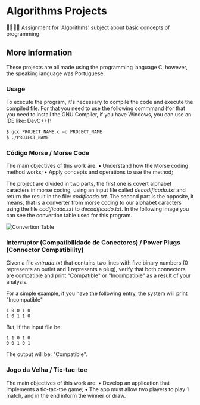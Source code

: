 # Algorithms Projects
👨🏽‍💻🤓 Assignment for 'Algorithms' subject about basic concepts of programming

## More Information
These projects are all made using the programming language C, however, the speaking language was Portuguese.

### Usage
To execute the program, it's necessary to compile the code and execute the compiled file. For that you need to use the following commmand (for that you need to install the GNU Compiler, if you have Windows, you can use an IDE like: DevC++):

```sh
$ gcc PROJECT_NAME.c –o PROJECT_NAME
$ ./PROJECT_NAME
```
### Código Morse / Morse Code
The main objectives of this work are:
• Understand how the Morse coding method works;
• Apply concepts and operations to use the method;

The project are divided in two parts, the first one is covert alphabet caracters in morse coding, using an input file called *decodificado.txt* and return the result in the file: *codificado.txt*. The second part is the opposite, it means, that is a converter from morse coding to our alphabet caracters using the file *codificado.txt* to *decodificado.txt*.
In the following image you can see the convertion table used for this program.

<img src = 'https://github.com/vitorCamargo/algorithms/blob/master/C%C3%B3digo%20Morse/convertion-table.png' alt = 'Convertion Table' />

### Interruptor (Compatibilidade de Conectores) / Power Plugs (Connector Compatibility)
Given a file *entrada.txt* that contains two lines with five binary numbers (0 represents an outlet and 1 represents a plug), verify that both connectors are compatible and print "Compatible" or "Incompatible" as a result of your analysis.

For a simple example, if you have the following entry, the system will print "Incompatible"
```
1 0 0 1 0
1 0 1 1 0
```

But, if the input file be:
```
1 1 0 1 0
0 0 1 0 1
```

The output will be: "Compatible".

### Jogo da Velha / Tic-tac-toe
The main objectives of this work are:
• Develop an application that implements a tic-tac-toe game;
• The app must allow two players to play 1 match, and in the end inform the winner or draw.